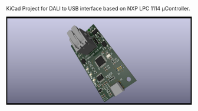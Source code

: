 KiCad Project for DALI to USB interface based on NXP LPC 1114 µController.

![](docs/DALI_USB_3D.png) 
